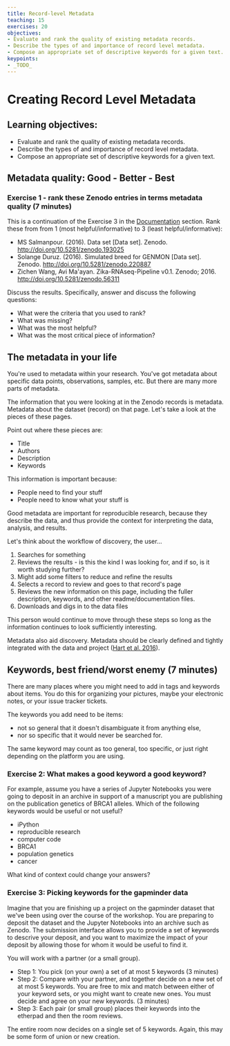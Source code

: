 ```yaml
---
title: Record-level Metadata
teaching: 15
exercises: 20
objectives:
- Evaluate and rank the quality of existing metadata records.
- Describe the types of and importance of record level metadata. 
- Compose an appropriate set of descriptive keywords for a given text.
keypoints:
- _TODO_
---
```


# Creating Record Level Metadata

## Learning objectives:

- Evaluate and rank the quality of existing metadata records.
- Describe the types of and importance of record level metadata. 
- Compose an appropriate set of descriptive keywords for a given text.

## Metadata quality: Good - Better - Best

### Exercise 1 - rank these Zenodo entries in terms metadata quality (7 minutes)

This is a continuation of the Exercise 3 in the [Documentation](documentation.md) section. Rank these from from 1 (most helpful/informative) to 3 (least helpful/informative):

* MS Salmanpour. (2016). Data set [Data set]. Zenodo. http://doi.org/10.5281/zenodo.193025
* Solange Duruz. (2016). Simulated breed for GENMON [Data set]. Zenodo. http://doi.org/10.5281/zenodo.220887
* Zichen Wang, Avi Ma'ayan. Zika-RNAseq-Pipeline v0.1. Zenodo; 2016. http://doi.org/10.5281/zenodo.56311

Discuss the results. Specifically, answer and discuss the following questions:

* What were the criteria that you used to rank? 
* What was missing? 
* What was the most helpful? 
* What was the most critical piece of information? 

## The metadata in your life

You're used to metadata within your research. You've got metadata about specific data points, observations, samples, etc.  But there are many more parts of metadata.

The information that you were looking at in the Zenodo records is metadata.  Metadata about the dataset (record) on that page.  Let's take a look at the pieces of these pages.

Point out where these pieces are:

* Title
* Authors
* Description
* Keywords

This information is important because:

* People need to find your stuff
* People need to know what your stuff is

Good metadata are important for reproducible research, because they describe the data, and thus provide the context for interpreting the data, analysis, and results.

Let's think about the workflow of discovery, the user...

1. Searches for something
2. Reviews the results - is this the kind I was looking for, and if so, is it worth studying further?
3. Might add some filters to reduce and refine the results
4. Selects a record to review and goes to that record's page
5. Reviews the new information on this page, including the fuller description, keywords, and other readme/documentation files.
6. Downloads and digs in to the data files

This person would continue to move through these steps so long as the information continues to look sufficiently interesting.

Metadata also aid discovery. Metadata should be clearly defined and tightly integrated with the data and project ([Hart et al. 2016](http://journals.plos.org/ploscompbiol/article?id=10.1371/journal.pcbi.1005097#sec008)).

## Keywords, best friend/worst enemy (7 minutes)

There are many places where you might need to add in tags and keywords about items.  You do this for organizing your pictures, maybe your electronic notes, or your issue tracker tickets.

The keywords you add need to be items:
* not so general that it doesn't disambiguate it from anything else, 
* nor so specific that it would never be searched for.

The same keyword may count as too general, too specific, or just right depending on the platform you are using.

### Exercise 2:  What makes a good keyword a good keyword?
For example, assume you have a series of Jupyter Notebooks you were going to deposit in an archive in support of a manuscript you are publishing on the publication genetics of BRCA1 alleles. Which of the following keywords would be useful or not useful?

* iPython
* reproducible research
* computer code
* BRCA1
* population genetics
* cancer

What kind of context could change your answers?

### Exercise 3:  Picking keywords for the gapminder data

Imagine that you are finishing up a project on the gapminder dataset that we've been using over the course of the workshop. You are preparing to deposit the dataset and the Jupyter Notebooks into an archive such as Zenodo.  The submission interface allows you to provide a set of keywords to descrive your deposit, and you want to maximize the impact of your deposit by allowing those for whom it would be useful to find it.

You will work with a partner (or a small group).

* Step 1: You pick (on your own) a set of at most 5 keywords (3 minutes)
* Step 2: Compare with your partner, and together decide on a new set of at most 5 keywords. You are free to mix and match between either of your keyword sets, or you might want to create new ones.  You must decide and agree on your new keywords. (3 minutes)
* Step 3: Each pair (or small group) places their keywords into the etherpad and then the room reviews.

The entire room now decides on a single set of 5 keywords.  Again, this may be some form of union or new creation.

